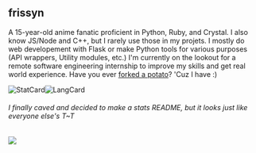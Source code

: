 ## frissyn

A 15-year-old anime fanatic proficient in Python, Ruby, and Crystal. I also know JS/Node and C++, but I rarely use those in my projets. I mostly do web developement with Flask or make Python tools for various purposes (API wrappers, Utility modules, etc.) I'm currently on the lookout for a remote software engineering internship to improve my skills and get real world experience. Have you ever [forked a potato](https://github.com/drtshock/Potato)? 'Cuz I have :)

![StatCard](https://github-readme-stats.vercel.app/api?username=frissyn&count_private=true&theme=blueberry&show_icons=true&include_all_commits=true)![LangCard](https://github-readme-stats.vercel.app/api/top-langs/?username=frissyn&layout=compact&theme=blueberry&exclude_repo=Repl.it-CSS-Index&langs_count=6)

###### I finally caved and decided to make a stats README, but it looks just like everyone else's T~T
![](https://hit.yhype.me/github/profile?user_id=62220201)
